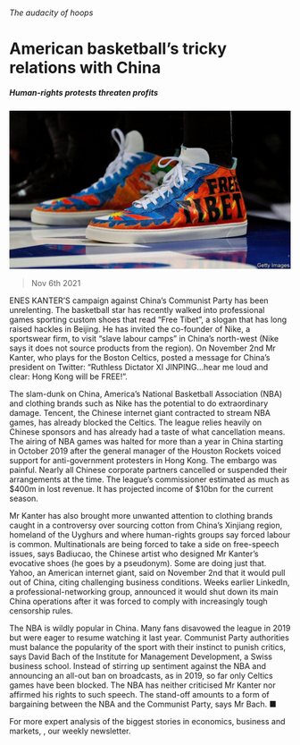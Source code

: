 ###### The audacity of hoops

# American basketball’s tricky relations with China 

##### Human-rights protests threaten profits 

![image](images/20211106_wbp503.jpg) 

> Nov 6th 2021 

ENES KANTER’S campaign against China’s Communist Party has been unrelenting. The basketball star has recently walked into professional games sporting custom shoes that read “Free Tibet”, a slogan that has long raised hackles in Beijing. He has invited the co-founder of Nike, a sportswear firm, to visit “slave labour camps” in China’s north-west (Nike says it does not source products from the region). On November 2nd Mr Kanter, who plays for the Boston Celtics, posted a message for China’s president on Twitter: “Ruthless Dictator XI JINPING...hear me loud and clear: Hong Kong will be FREE!”.

The slam-dunk on China, America’s National Basketball Association (NBA) and clothing brands such as Nike has the potential to do extraordinary damage. Tencent, the Chinese internet giant contracted to stream NBA games, has already blocked the Celtics. The league relies heavily on Chinese sponsors and has already had a taste of what cancellation means. The airing of NBA games was halted for more than a year in China starting in October 2019 after the general manager of the Houston Rockets voiced support for anti-government protesters in Hong Kong. The embargo was painful. Nearly all Chinese corporate partners cancelled or suspended their arrangements at the time. The league’s commissioner estimated as much as $400m in lost revenue. It has projected income of $10bn for the current season.


Mr Kanter has also brought more unwanted attention to clothing brands caught in a controversy over sourcing cotton from China’s Xinjiang region, homeland of the Uyghurs and where human-rights groups say forced labour is common. Multinationals are being forced to take a side on free-speech issues, says Badiucao, the Chinese artist who designed Mr Kanter’s evocative shoes (he goes by a pseudonym). Some are doing just that. Yahoo, an American internet giant, said on November 2nd that it would pull out of China, citing challenging business conditions. Weeks earlier LinkedIn, a professional-networking group, announced it would shut down its main China operations after it was forced to comply with increasingly tough censorship rules.

The NBA is wildly popular in China. Many fans disavowed the league in 2019 but were eager to resume watching it last year. Communist Party authorities must balance the popularity of the sport with their instinct to punish critics, says David Bach of the Institute for Management Development, a Swiss business school. Instead of stirring up sentiment against the NBA and announcing an all-out ban on broadcasts, as in 2019, so far only Celtics games have been blocked. The NBA has neither criticised Mr Kanter nor affirmed his rights to such speech. The stand-off amounts to a form of bargaining between the NBA and the Communist Party, says Mr Bach. ■

For more expert analysis of the biggest stories in economics, business and markets, , our weekly newsletter.

